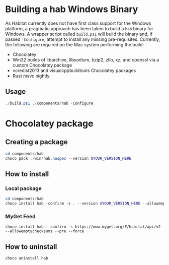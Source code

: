 # Building a hab Windows Binary

As Habitat currently does not have first class support for the Windows platform, a pragmatic approach has been taken to build a `hab` binary for Windows. A wrapper script called `build.ps1` will build the binary and, if passed `-Configure`, attempt to install any missing pre-requisites. Currently, the following are required on the Mac system performing the build:

* Chocolatey
* Win32 builds of libarchive, libsodium, bzip2, zlib, xz, and openssl via a custom Chocolatey package 
* vcredist2013 and visualcppbuildtools Chocolatey packages
* Rust msvc nightly

## Usage

```powershell
./build.ps1 ./components/hab -Configure
```

# Chocolatey package

## Creating a package

```powershell
cd components/hab
choco pack ./win/hab.nuspec --version $YOUR_VERSION_HERE
```

## How to install

### Local package

```powershell
cd components/hab
choco install hab -confirm -s . --version $YOUR_VERSION_HERE --allowemptychecksum --pre --force
```

### MyGet Feed

```
choco install hab --confirm -s https://www.myget.org/F/habitat/api/v2  --allowemptychecksums --pre --force
```

## How to uninstall

```powershell
choco uninstall hab
```